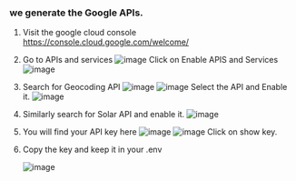 ###  we generate the Google APIs.

1. Visit the google cloud console
   https://console.cloud.google.com/welcome/
2. Go to APIs and services
   ![image](https://github.com/chatcontract/django-ml-backend/assets/72710483/48db1bb6-0178-4955-99ca-df00f0c43acf)
   Click on Enable APIS and Services
   ![image](https://github.com/chatcontract/django-ml-backend/assets/72710483/934500c8-2c1c-4ba5-98cc-7cbf337de43b)
3. Search for Geocoding API
   ![image](https://github.com/chatcontract/django-ml-backend/assets/72710483/49ddce46-1c10-49b2-9eea-5ece3e034f70)
   ![image](https://github.com/chatcontract/django-ml-backend/assets/72710483/c1413fc2-5e79-462a-be93-39818c848b2c)
   Select the API and Enable it.
   ![image](https://github.com/chatcontract/django-ml-backend/assets/72710483/aab3bb9a-ffc2-4887-b780-f205e1cca3dd)
4. Similarly search for Solar API and enable it.
   ![image](https://github.com/chatcontract/django-ml-backend/assets/72710483/ab431aea-4df4-4632-aa44-d92ee6d34d2c)
5. You will find your API key here
   ![image](https://github.com/chatcontract/django-ml-backend/assets/72710483/fe0286e6-2132-4ec9-a50f-9b5e0bf4d72f)
   ![image](https://github.com/chatcontract/django-ml-backend/assets/72710483/416eee6e-0660-4b69-bdec-a0c789399036)
   Click on show key.
6. Copy the key and keep it in your .env


   ![image](https://github.com/initmahesh/MLAI-community-labs/assets/72710483/095658b2-e772-4172-bcc1-241591bca036)


